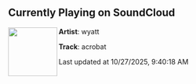 ## Currently Playing on SoundCloud

[<img align="left" width="100" src="https://i1.sndcdn.com/artworks-tP0gklW4yPVm3sGI-NFHA0Q-t500x500.jpg">](https://soundcloud.com/kirarrii/acrobat)

**Artist**: wyatt 

**Track**: acrobat

Last updated at 10/27/2025, 9:40:18 AM
